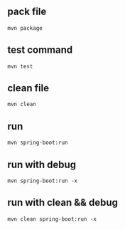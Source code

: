 ## pack file
``mvn package``

## test command
``mvn test``

## clean file
``mvn clean``

## run
``mvn spring-boot:run``
## run with debug
``mvn spring-boot:run -x``
## run with clean && debug
``mvn clean spring-boot:run -x``


